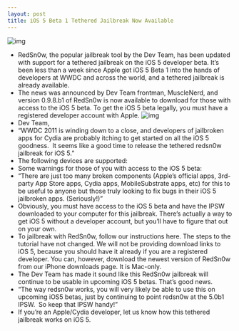 ```yaml
---
layout: post
title: iOS 5 Beta 1 Tethered Jailbreak Now Available
---
```

![img](http://media.idownloadblog.com/wp-content/uploads/2011/06/RedSn0w-and-iOS-5-jailbreak-e1307720858866.png)
* RedSn0w, the popular jailbreak tool by the Dev Team, has been updated with support for a tethered jailbreak on the iOS 5 developer beta. It’s been less than a week since Apple got iOS 5 Beta 1 into the hands of developers at WWDC and across the world, and a tethered jailbreak is already available.
* The news was announced by Dev Team frontman, MuscleNerd, and version 0.9.8.b1 of RedSn0w is now available to download for those with access to the iOS 5 beta. To get the iOS 5 beta legally, you must have a registered developer account with Apple.
![img](http://media.idownloadblog.com/wp-content/uploads/2011/06/MuscleNerd-tweet-iOS-5-tethered-jailbreak-via-redsn0w-beta-released-e1307716897631.png)
* Dev Team,
* “WWDC 2011 is winding down to a close, and developers of jailbroken apps for Cydia are probably itching to get started on all the iOS 5 goodness.  It seems like a good time to release the tethered redsn0w jailbreak for iOS 5.”
* The following devices are supported:
* Some warnings for those of you with access to the iOS 5 beta:
* “There are just too many broken components (Apple’s official apps, 3rd-party App Store apps, Cydia apps, MobileSubstrate apps, etc) for this to be useful to anyone but those truly looking to fix bugs in their iOS 5 jailbroken apps. (Seriously!)”
* Obviously, you must have access to the iOS 5 beta and have the IPSW downloaded to your computer for this jailbreak. There’s actually a way to get iOS 5 without a developer account, but you’ll have to figure that out on your own.
* To jailbreak with RedSn0w, follow our instructions here. The steps to the tutorial have not changed. We will not be providing download links to iOS 5, because you should have it already if you are a registered developer. You can, however, download the newest version of RedSn0w from our iPhone downloads page. It is Mac-only.
* The Dev Team has made it sound like this RedSn0w jailbreak will continue to be usable in upcoming iOS 5 betas. That’s good news.
* “The way redsn0w works, you will very likely be able to use this on upcoming iOS5 betas, just by continuing to point redsn0w at the 5.0b1 IPSW.  So keep that IPSW handy!”
* If you’re an Apple/Cydia developer, let us know how this tethered jailbreak works on iOS 5.

